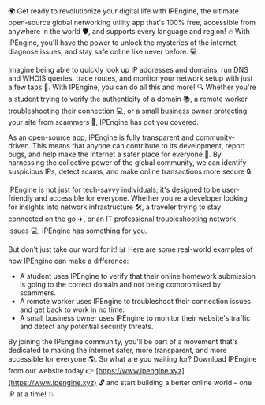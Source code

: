 🌍 Get ready to revolutionize your digital life with IPEngine, the ultimate open-source global networking utility app that's 100% free, accessible from anywhere in the world 🛡️, and supports every language and region! 🔥 With IPEngine, you'll have the power to unlock the mysteries of the internet, diagnose issues, and stay safe online like never before. 💻

Imagine being able to quickly look up IP addresses and domains, run DNS and WHOIS queries, trace routes, and monitor your network setup with just a few taps 📡. With IPEngine, you can do all this and more! 🔍 Whether you're a student trying to verify the authenticity of a domain 📚, a remote worker troubleshooting their connection 💻, or a small business owner protecting your site from scammers 🏢, IPEngine has got you covered.

As an open-source app, IPEngine is fully transparent and community-driven. This means that anyone can contribute to its development, report bugs, and help make the internet a safer place for everyone 🚀. By harnessing the collective power of the global community, we can identify suspicious IPs, detect scams, and make online transactions more secure 🔒.

IPEngine is not just for tech-savvy individuals; it's designed to be user-friendly and accessible for everyone. Whether you're a developer looking for insights into network infrastructure 🛠️, a traveler trying to stay connected on the go ✈️, or an IT professional troubleshooting network issues 💻, IPEngine has something for you.

But don't just take our word for it! 📊 Here are some real-world examples of how IPEngine can make a difference:

* A student uses IPEngine to verify that their online homework submission is going to the correct domain and not being compromised by scammers.
* A remote worker uses IPEngine to troubleshoot their connection issues and get back to work in no time.
* A small business owner uses IPEngine to monitor their website's traffic and detect any potential security threats.

By joining the IPEngine community, you'll be part of a movement that's dedicated to making the internet safer, more transparent, and more accessible for everyone 🌎. So what are you waiting for? Download IPEngine from our website today 👉 [https://www.ipengine.xyz](https://www.ipengine.xyz) 🔓 and start building a better online world – one IP at a time! 💥
